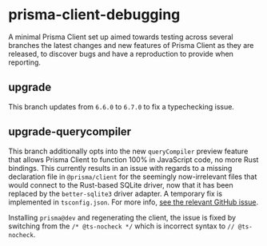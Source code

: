 # prisma-client-debugging

A minimal Prisma Client set up aimed towards testing across several branches the latest changes and new features of Prisma Client as they are released, to discover bugs and have a reproduction to provide when reporting.

## upgrade

This branch updates from `6.6.0` to `6.7.0` to fix a typechecking issue.

## upgrade-querycompiler

This branch additionally opts into the new `queryCompiler` preview feature that allows Prisma Client to function 100% in JavaScript code, no more Rust bindings. This currently results in an issue with regards to a missing declaration file in `@prisma/client` for the seemingly now-irrelevant files that would connect to the Rust-based SQLite driver, now that it has been replaced by the `better-sqlite3` driver adapter. A temporary fix is implemented in `tsconfig.json`. For more info, [see the relevant GitHub issue](https://github.com/prisma/prisma/issues/27027).

Installing `prisma@dev` and regenerating the client, the issue is fixed by switching from the `/* @ts-nocheck */` which is incorrect syntax to `// @ts-nocheck`.
